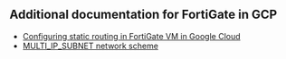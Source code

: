 ## Additional documentation for FortiGate in GCP

* [Configuring static routing in FortiGate VM in Google Cloud](routing.md)
* [MULTI_IP_SUBNET network scheme](multi_ip_subnet.md)
